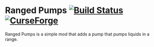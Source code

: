 # Ranged Pumps [![Build Status](https://ci.refinedmods.com/buildStatus/icon?job=rangedpumps-mc1.16)](https://ci.refinedmods.com/job/rangedpumps-mc1.17/) [![CurseForge](http://cf.way2muchnoise.eu/full_247496_downloads.svg)](http://minecraft.curseforge.com/projects/ranged-pumps)

Ranged Pumps is a simple mod that adds a pump that pumps liquids in a range.
